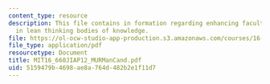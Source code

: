 ```yaml
---
content_type: resource
description: This file contains in formation regarding enhancing faculty competency
  in lean thinking bodies of knowledge.
file: https://ol-ocw-studio-app-production.s3.amazonaws.com/courses/16-660j-introduction-to-lean-six-sigma-methods-january-iap-2012/5159479b4698ae8a764d482b2e1f11d7_MIT16_660JIAP12_MURManCand.pdf
file_type: application/pdf
resourcetype: Document
title: MIT16_660JIAP12_MURManCand.pdf
uid: 5159479b-4698-ae8a-764d-482b2e1f11d7
---
```

